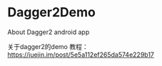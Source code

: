 # Dagger2Demo
About Dagger2 android app

关于dagger2的demo
教程： https://juejin.im/post/5e5a112ef265da574e229b17
